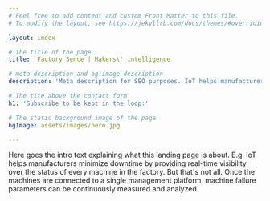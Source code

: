 ```yaml
---
# Feel free to add content and custom Front Matter to this file.
# To modify the layout, see https://jekyllrb.com/docs/themes/#overriding-theme-defaults

layout: index

# The title of the page
title:  Factory Sence | Makers\' intelligence

# meta description and og:image description
description: 'Meta description for SEO purposes. IoT helps manufacturers minimize downtime by providing real-time visibility over the status of every machine in the factory.'

# The tite above the contact form
h1: 'Subscribe to be kept in the loop:'

# The static background image of the page
bgImage: assets/images/hero.jpg

---
```


Here goes the intro text explaining what this landing page is about. E.g. IoT helps manufacturers minimize downtime by providing real-time visibility over the status of every machine in the factory. But that's not all. Once the machines are connected to a single management platform, machine failure parameters can be continuously measured and analyzed.